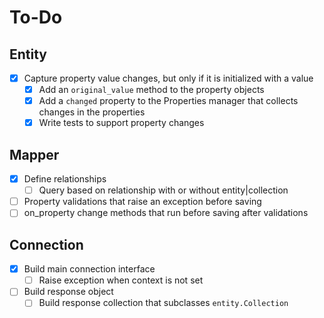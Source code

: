 # To-Do

## Entity

- [x] Capture property value changes, but only if it is initialized with a value
    - [x] Add an `original_value` method to the property objects
    - [x] Add a `changed` property to the Properties manager that collects changes in the properties
    - [x] Write tests to support property changes

## Mapper

- [x] Define relationships
    - [ ] Query based on relationship with or without entity|collection
- [ ] Property validations that raise an exception before saving
- [ ] on_property change methods that run before saving after validations

## Connection

- [x] Build main connection interface
    - [ ] Raise exception when context is not set
- [ ] Build response object
    - [ ] Build response collection that subclasses `entity.Collection`
